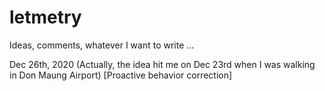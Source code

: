 # letmetry

Ideas, comments, whatever I want to write ...

Dec 26th, 2020 (Actually, the idea hit me on Dec 23rd when I was walking in Don Maung Airport)
[Proactive behavior correction]
